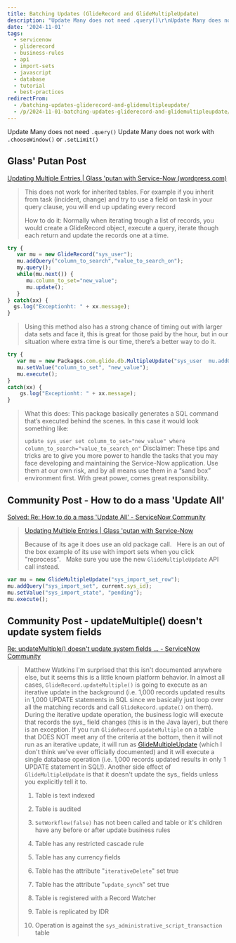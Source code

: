 ```yaml
---
title: Batching Updates (GlideRecord and GlideMultipleUpdate)
description: "Update Many does not need .query()\r\nUpdate Many does not work with .chooseWindow() or .setLimit()\r\n\r\n\r\n## Glass' Putan Post\r\nUpdating Multiple Entries | Glas..."
date: '2024-11-01'
tags:
  - servicenow
  - gliderecord
  - business-rules
  - api
  - import-sets
  - javascript
  - database
  - tutorial
  - best-practices
redirectFrom:
  - /batching-updates-gliderecord-and-glidemultipleupdate/
  - /p/2024-11-01-batching-updates-gliderecord-and-glidemultipleupdate/
---
```


Update Many does not need `.query()`
Update Many does not work with `.chooseWindow()` or `.setLimit()`


## Glass' Putan Post
[Updating Multiple Entries | Glass 'putan with Service-Now (wordpress.com)](https://glassputan.wordpress.com/2012/01/26/updating-multiple-entries/)
> This does not work for inherited tables. For example if you inherit from task (incident, change) and try to use a field on task in your query clause, you will end up updating every record
> 
> How to do it:
> Normally when iterating trough a list of records, you would create a GlideRecord object, execute a query, iterate though each return and update the records one at a time.
```js
try {
   var mu = new GlideRecord("sys_user");
   mu.addQuery("column_to_search","value_to_search_on");
   my.query();
   while(mu.next()) {
      mu.column_to_set="new_value";
      mu.update();
   }
} catch(xx) {
  gs.log("Exceptionht: " + xx.message);
}
```
> Using this method also has a strong chance of timing out with larger data sets and face it, this is great for those paid by the hour, but in our situation where extra time is our time, there’s a better way to do it.
```js
try {
   var mu = new Packages.com.glide.db.MultipleUpdate("sys_user  mu.addQuery("column_to_search","value_to_search_on");
   mu.setValue("column_to_set", "new_value");
   mu.execute();
}
catch(xx) {
	gs.log("Exceptionht: " + xx.message);
}
```
> What this does:
> This package basically generates a SQL command that’s executed behind the scenes.
> In this case it would look something like:
> 
> `update sys_user set column_to_set="new_value" where column_to_search="value_to_search_on"`
> Disclaimer:
> These tips and tricks are to give you more power to handle the tasks that you may face developing and maintaining the Service-Now application. Use them at our own risk, and by all means use them in a “sand box” environment first. With great power, comes great responsibility.

## Community Post - How to do a mass 'Update All'
[Solved: Re: How to do a mass 'Update All' - ServiceNow Community](https://www.servicenow.com/community/developer-forum/how-to-do-a-mass-update-all/m-p/1462601/highlight/true#M119527)

> [Updating Multiple Entries | Glass 'putan with Service-Now](https://glassputan.wordpress.com/2012/01/26/updating-multiple-entries/ "https://glassputan.wordpress.com/2012/01/26/updating-multiple-entries/")
> 
> Because of its age it does use an old package call.   Here is an out of the box example of its use with import sets when you click "reprocess".   Make sure you use the new `GlideMultipleUpdate` API call instead.

```js
var mu = new GlideMultipleUpdate("sys_import_set_row");
mu.addQuery("sys_import_set", current.sys_id);
mu.setValue("sys_import_state", "pending");
mu.execute();
```

## Community Post - updateMultiple() doesn't update system fields
[Re: updateMultiple() doesn't update system fields ... - ServiceNow Community](https://www.servicenow.com/community/now-platform-forum/updatemultiple-doesn-t-update-system-fields-like-sys-updated-on/m-p/2616035/highlight/true#M190371)

> Matthew Watkins
> I'm surprised that this isn't documented anywhere else, but it seems this is a little known platform behavior. In almost all cases, `GlideRecord.updateMultiple()` is going to execute as an iterative update in the background (i.e. 1,000 records updated results in 1,000 UPDATE statements in SQL since we basically just loop over all the matching records and call `GlideRecord.update()` on them). During the iterative update operation, the business logic will execute that records the sys_ field changes (this is in the Java layer), but there is an exception. If you run `GlideRecord.updateMultiple` on a table that DOES NOT meet any of the criteria at the bottom, then it will not run as an iterative update, it will run as [GlideMultipleUpdate](https://www.servicenow.com/community/developer-forum/how-to-do-a-mass-update-all/m-p/1462600) (which I don't think we've ever officially documented) and it will execute a single database operation (i.e. 1,000 records updated results in only 1 UPDATE statement in SQL!). Another side effect of `GlideMultipleUpdate` is that it doesn't update the sys_ fields unless you explicitly tell it to.
> 
> 1. Table is text indexed  
> 2. Table is audited
> 
> 3. `SetWorkflow(false)` has not been called and table or it's children have any before or after update business rules  
> 4. Table has any restricted cascade rule  
> 5. Table has any currency fields  
> 6. Table has the attribute "`iterativeDelete`" set true
> 
> 7. Table has the attribute "`update_synch`" set true  
> 8. Table is registered with a Record Watcher  
> 9. Table is replicated by IDR  
> 10. Operation is against the `sys_administrative_script_transaction` table